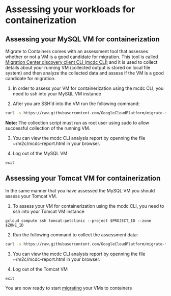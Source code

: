 # Assessing your workloads for containerization 

## Assessing your MySQL VM for containerization
Migrate to Containers comes with an assessment tool that assesses whether or not a VM is a good candidate for migration. This tool is called [Migration Center discovery client CLI (mcdc CLI)](https://cloud.google.com/migration-center/docs/discovery-client-cli-overview) and it is used to collect details about your running VM (collected output is stored on local file system) and then analyze the collected data and assess if the VM is a good candidate for migration.

1) In order to assess your VM for containerization using the mcdc CLI, you need to ssh into your MySQL VM instance 

2) After you are SSH'd into the VM run the following command:
``` bash
curl -s https://raw.githubusercontent.com/GoogleCloudPlatform/migrate-to-containers/main/scripts/assess_mcdc.sh | bash
```

**Note:** The collection script must run as root user using sudo to allow successful collection of the running VM.

3) You can view the mcdc CLI analysis report by openning the file ~/m2c/mcdc-report.html in your browser.  

4) Log out of the MySQL VM
```
exit
```

## Assessing your Tomcat VM for containerization
In the same manner that you have assessed the MySQL VM you should assess your Tomcat VM.

1) To assess your VM for containerization using the mcdc CLI, you need to ssh into your Tomcat VM instance 
```
gcloud compute ssh tomcat-petclinic --project $PROJECT_ID --zone $ZONE_ID
```

2) Run the following command to collect the assessment data:
``` bash
curl -s https://raw.githubusercontent.com/GoogleCloudPlatform/migrate-to-containers/main/scripts/assess_mcdc.sh | bash
```

3) You can view the mcdc CLI analysis report by openning the file ~/m2c/mcdc-report.html in your browser.  

4) Log out of the Tomcat VM
```
exit
```

You are now ready to start [migrating](../3-migrate/README.md) your VMs to containers

